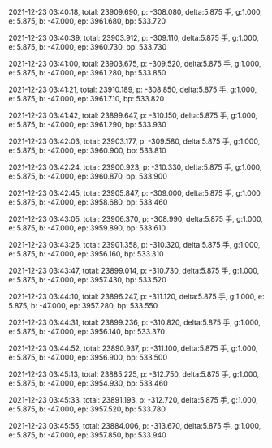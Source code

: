 2021-12-23 03:40:18, total: 23909.690, p: -308.080, delta:5.875 手, g:1.000, e: 5.875, b: -47.000, ep: 3961.680, bp: 533.720

2021-12-23 03:40:39, total: 23903.912, p: -309.110, delta:5.875 手, g:1.000, e: 5.875, b: -47.000, ep: 3960.730, bp: 533.730

2021-12-23 03:41:00, total: 23903.675, p: -309.520, delta:5.875 手, g:1.000, e: 5.875, b: -47.000, ep: 3961.280, bp: 533.850

2021-12-23 03:41:21, total: 23910.189, p: -308.850, delta:5.875 手, g:1.000, e: 5.875, b: -47.000, ep: 3961.710, bp: 533.820

2021-12-23 03:41:42, total: 23899.647, p: -310.150, delta:5.875 手, g:1.000, e: 5.875, b: -47.000, ep: 3961.290, bp: 533.930

2021-12-23 03:42:03, total: 23903.177, p: -309.580, delta:5.875 手, g:1.000, e: 5.875, b: -47.000, ep: 3960.900, bp: 533.810

2021-12-23 03:42:24, total: 23900.923, p: -310.330, delta:5.875 手, g:1.000, e: 5.875, b: -47.000, ep: 3960.870, bp: 533.900

2021-12-23 03:42:45, total: 23905.847, p: -309.000, delta:5.875 手, g:1.000, e: 5.875, b: -47.000, ep: 3958.680, bp: 533.460

2021-12-23 03:43:05, total: 23906.370, p: -308.990, delta:5.875 手, g:1.000, e: 5.875, b: -47.000, ep: 3959.890, bp: 533.610

2021-12-23 03:43:26, total: 23901.358, p: -310.320, delta:5.875 手, g:1.000, e: 5.875, b: -47.000, ep: 3956.160, bp: 533.310

2021-12-23 03:43:47, total: 23899.014, p: -310.730, delta:5.875 手, g:1.000, e: 5.875, b: -47.000, ep: 3957.430, bp: 533.520

2021-12-23 03:44:10, total: 23896.247, p: -311.120, delta:5.875 手, g:1.000, e: 5.875, b: -47.000, ep: 3957.280, bp: 533.550

2021-12-23 03:44:31, total: 23899.236, p: -310.820, delta:5.875 手, g:1.000, e: 5.875, b: -47.000, ep: 3956.140, bp: 533.370

2021-12-23 03:44:52, total: 23890.937, p: -311.100, delta:5.875 手, g:1.000, e: 5.875, b: -47.000, ep: 3956.900, bp: 533.500

2021-12-23 03:45:13, total: 23885.225, p: -312.750, delta:5.875 手, g:1.000, e: 5.875, b: -47.000, ep: 3954.930, bp: 533.460

2021-12-23 03:45:33, total: 23891.193, p: -312.720, delta:5.875 手, g:1.000, e: 5.875, b: -47.000, ep: 3957.520, bp: 533.780

2021-12-23 03:45:55, total: 23884.006, p: -313.670, delta:5.875 手, g:1.000, e: 5.875, b: -47.000, ep: 3957.850, bp: 533.940